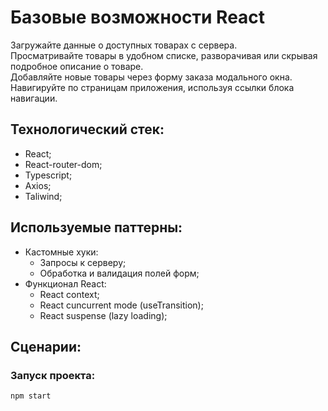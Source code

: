 # Базовые возможности React

Загружайте данные о доступных товарах с сервера.  
Просматривайте товары в удобном списке, разворачивая или скрывая подробное описание о товаре.  
Добавляйте новые товары через форму заказа модального окна.  
Навигируйте по страницам приложения, используя ссылки блока навигации.  

## Технологический стек:
- React;
- React-router-dom;
- Typescript;
- Axios;
- Taliwind;

## Используемые паттерны:
- Кастомные хуки:
  - Запросы к серверу;
  - Обработка и валидация полей форм;
- Функционал React:
  - React context;
  - React cuncurrent mode (useTransition);
  - React suspense (lazy loading);


## Сценарии:

### Запуск проекта:
```bash
npm start
```
